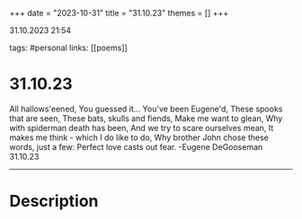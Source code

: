 +++
date = "2023-10-31"
title = "31.10.23"
themes = []
+++

31.10.2023 21:54

tags: #personal
links: [[poems]]

# 31.10.23

All hallows'eened,
You guessed it...
You've been Eugene'd,
These spooks that are seen,
These bats, skulls and fiends,
Make me want to glean,
Why with spiderman death has been,
And we try to scare ourselves mean,
It makes me think - which I do like to do,
Why brother John chose these words, just a few:
Perfect love casts out fear.
-Eugene DeGooseman
31.10.23

---

# Description

